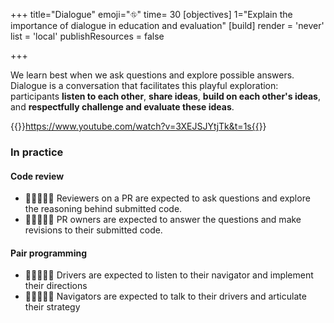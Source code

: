+++
title="Dialogue"
emoji="⛗"
time= 30
[objectives]
  1="Explain the importance of dialogue in education and evaluation"
[build]
  render = 'never'
  list = 'local'
  publishResources = false

+++

We learn best when we ask questions and explore possible answers. Dialogue is a conversation that facilitates this playful exploration: participants **listen to each other**, **share ideas**, **build on each other's ideas**, and **respectfully challenge and evaluate these ideas**.

{{<youtube>}}https://www.youtube.com/watch?v=3XEJSJYtjTk&t=1s{{</youtube>}}

### In practice

#### Code review

- 🧑🏿‍🤝‍🧑🏽 Reviewers on a PR are expected to ask questions and explore the reasoning behind submitted code.
- 🧑🏿‍🤝‍🧑🏽 PR owners are expected to answer the questions and make revisions to their submitted code.

#### Pair programming

- 🧑🏿‍🤝‍🧑🏽 Drivers are expected to listen to their navigator and implement their directions
- 🧑🏿‍🤝‍🧑🏽 Navigators are expected to talk to their drivers and articulate their strategy
